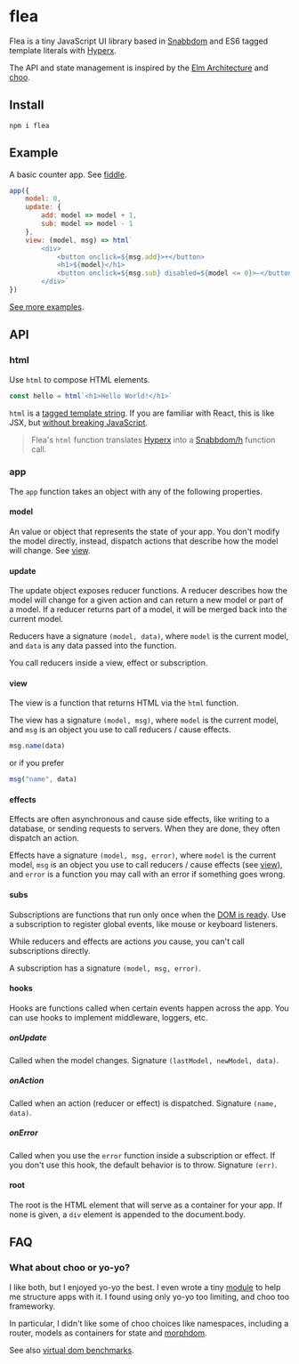 # flea

Flea is a tiny JavaScript UI library based in [Snabbdom] and ES6 tagged template literals with [Hyperx].

The API and state management is inspired by the [Elm Architecture] and [choo].

## Install

```
npm i flea
```

## Example

A basic counter app. See [fiddle](https://jsfiddle.net/jbucaran/epo7fexz/10/).

```js
app({
    model: 0,
    update: {
        add: model => model + 1,
        sub: model => model - 1
    },
    view: (model, msg) => html`
        <div>
            <button onclick=${msg.add}>+</button>
            <h1>${model}</h1>
            <button onclick=${msg.sub} disabled=${model <= 0}>–</button>
        </div>`
})
```

[See more examples](https://flea.gomix.me/).

## API

### html

Use `html` to compose HTML elements.

```js
const hello = html`<h1>Hello World!</h1>`
```

`html` is a [tagged template string](https://developer.mozilla.org/en-US/docs/Web/JavaScript/Reference/Template_literals). If you are familiar with React, this is like JSX, but [without breaking JavaScript](https://github.com/substack/hyperx/issues/2).

> Flea's `html` function translates [Hyperx] into a [Snabbdom/h](https://github.com/snabbdom/snabbdom/blob/master/src/h.ts) function call.

### app

The `app` function takes an object with any of the following properties.

#### model

An value or object that represents the state of your app. You don't modify the model directly, instead, dispatch actions that describe how the model will change. See [view](#view).

#### update

The update object exposes reducer functions. A reducer describes how the model will change for a given action and can return a new model or part of a model. If a reducer returns part of a model, it will be merged back into the current model.

Reducers have a signature `(model, data)`, where `model` is the current model, and `data` is any data passed into the function.

You call reducers inside a view, effect or subscription.

#### view

The view is a function that returns HTML via the `html` function.

The view has a signature `(model, msg)`, where `model` is the current model, and `msg` is an object you use to call reducers / cause effects.

```js
msg.name(data)
```

or if you prefer

```js
msg("name", data)
```

#### effects

Effects are often asynchronous and cause side effects, like writing to a database, or sending requests to servers. When they are done, they often dispatch an action.

Effects have a signature `(model, msg, error)`, where `model` is the current model, `msg` is an object you use to call reducers / cause effects (see [view](#view)), and `error` is a function you may call with an error if something goes wrong.

#### subs

Subscriptions are functions that run only once when the [DOM is ready](https://developer.mozilla.org/en-US/docs/Web/Events/DOMContentLoaded). Use a subscription to register global events, like mouse or keyboard listeners.

While reducers and effects are actions _you_ cause, you can't call subscriptions directly.

A subscription has a signature `(model, msg, error)`.

#### hooks

Hooks are functions called when certain events happen across the app. You can use hooks to implement middleware, loggers, etc.

##### onUpdate

Called when the model changes. Signature `(lastModel, newModel, data)`.

##### onAction

Called when an action (reducer or effect) is dispatched. Signature `(name, data)`.

##### onError

Called when you use the `error` function inside a subscription or effect. If you don't use this hook, the default behavior is to throw. Signature `(err)`.

#### root

The root is the HTML element that will serve as a container for your app. If none is given, a `div` element is appended to the document.body.

## FAQ

### What about choo or yo-yo?

I like both, but I enjoyed yo-yo the best. I even wrote a tiny [module](https://www.npmjs.com/package/yo-yo-app) to help me structure apps with it. I found using only yo-yo too limiting, and choo too frameworky.

In particular, I didn't like some of choo choices like namespaces, including a router, models as containers for state and [morphdom](https://github.com/patrick-steele-idem/morphdom).

See also [virtual dom benchmarks](http://vdom-benchmark.github.io/vdom-benchmark/).


[Snabbdom]: https://github.com/snabbdom/snabbdom
[Hyperx]: https://github.com/substack/hyperx
[Elm Architecture]: https://guide.elm-lang.org/architecture
[choo]: https://github.com/yoshuawuyts/choo